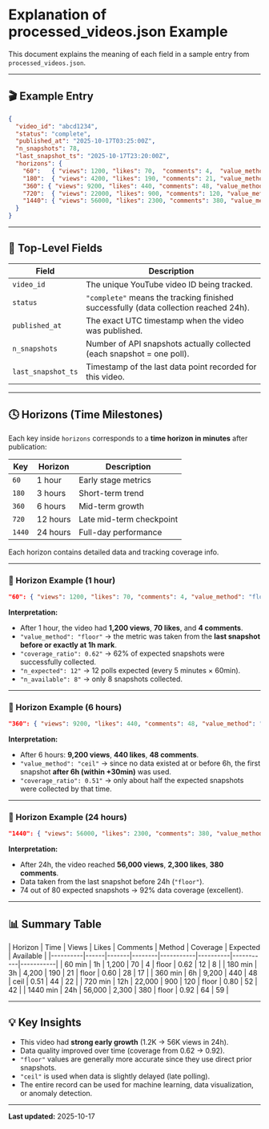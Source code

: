 # Explanation of processed_videos.json Example

This document explains the meaning of each field in a sample entry from `processed_videos.json`.

---

## 🎬 Example Entry
```json
{
  "video_id": "abcd1234",
  "status": "complete",
  "published_at": "2025-10-17T03:25:00Z",
  "n_snapshots": 78,
  "last_snapshot_ts": "2025-10-17T23:20:00Z",
  "horizons": {
    "60":   { "views": 1200, "likes": 70,  "comments": 4,  "value_method": "floor", "coverage_ratio": 0.62, "n_expected": 12, "n_available": 8 },
    "180":  { "views": 4200, "likes": 190, "comments": 21, "value_method": "floor", "coverage_ratio": 0.60, "n_expected": 28, "n_available": 17 },
    "360": { "views": 9200, "likes": 440, "comments": 48, "value_method": "ceil",  "coverage_ratio": 0.51, "n_expected": 44, "n_available": 22 },
    "720":  { "views": 22000, "likes": 900, "comments": 120, "value_method": "floor", "coverage_ratio": 0.80, "n_expected": 52, "n_available": 42 },
    "1440": { "views": 56000, "likes": 2300, "comments": 380, "value_method": "floor", "coverage_ratio": 0.92, "n_expected": 64, "n_available": 59 }
  }
}
```

---

## 🧩 Top-Level Fields

| Field | Description |
|--------|--------------|
| `video_id` | The unique YouTube video ID being tracked. |
| `status` | `"complete"` means the tracking finished successfully (data collection reached 24h). |
| `published_at` | The exact UTC timestamp when the video was published. |
| `n_snapshots` | Number of API snapshots actually collected (each snapshot = one poll). |
| `last_snapshot_ts` | Timestamp of the last data point recorded for this video. |

---

## 🕓 Horizons (Time Milestones)

Each key inside `horizons` corresponds to a **time horizon in minutes** after publication:

| Key | Horizon | Description |
|-----|----------|--------------|
| `60` | 1 hour | Early stage metrics |
| `180` | 3 hours | Short-term trend |
| `360` | 6 hours | Mid-term growth |
| `720` | 12 hours | Late mid-term checkpoint |
| `1440` | 24 hours | Full-day performance |

Each horizon contains detailed data and tracking coverage info.

---

### 🔸 Horizon Example (1 hour)
```json
"60": { "views": 1200, "likes": 70, "comments": 4, "value_method": "floor", "coverage_ratio": 0.62, "n_expected": 12, "n_available": 8 }
```

**Interpretation:**
- After 1 hour, the video had **1,200 views**, **70 likes**, and **4 comments**.
- `"value_method": "floor"` → the metric was taken from the **last snapshot before or exactly at 1h mark**.
- `"coverage_ratio": 0.62"` → 62% of expected snapshots were successfully collected.
- `"n_expected": 12"` → 12 polls expected (every 5 minutes × 60min).
- `"n_available": 8"` → only 8 snapshots collected.

---

### 🔸 Horizon Example (6 hours)
```json
"360": { "views": 9200, "likes": 440, "comments": 48, "value_method": "ceil", "coverage_ratio": 0.51, "n_expected": 44, "n_available": 22 }
```
**Interpretation:**
- After 6 hours: **9,200 views**, **440 likes**, **48 comments**.
- `"value_method": "ceil"` → since no data existed at or before 6h, the first snapshot **after 6h (within +30min)** was used.
- `"coverage_ratio": 0.51"` → only about half the expected snapshots were collected by that time.

---

### 🔸 Horizon Example (24 hours)
```json
"1440": { "views": 56000, "likes": 2300, "comments": 380, "value_method": "floor", "coverage_ratio": 0.92, "n_expected": 64, "n_available": 59 }
```
**Interpretation:**
- After 24h, the video reached **56,000 views**, **2,300 likes**, **380 comments**.
- Data taken from the last snapshot before 24h (`"floor"`).
- 74 out of 80 expected snapshots → 92% data coverage (excellent).

---

## 📊 Summary Table

| Horizon | Time | Views | Likes | Comments | Method | Coverage | Expected | Available |
|----------|------|-------|--------|-----------|----------|-----------|-----------|
| 60 min | 1h | 1,200 | 70 | 4 | floor | 0.62 | 12 | 8 |
| 180 min | 3h | 4,200 | 190 | 21 | floor | 0.60 | 28 | 17 |
| 360 min | 6h | 9,200 | 440 | 48 | ceil | 0.51 | 44 | 22 |
| 720 min | 12h | 22,000 | 900 | 120 | floor | 0.80 | 52 | 42 |
| 1440 min | 24h | 56,000 | 2,300 | 380 | floor | 0.92 | 64 | 59 |

---

## 💡 Key Insights

- This video had **strong early growth** (1.2K → 56K views in 24h).  
- Data quality improved over time (coverage from 0.62 → 0.92).  
- `"floor"` values are generally more accurate since they use direct prior snapshots.  
- `"ceil"` is used when data is slightly delayed (late polling).  
- The entire record can be used for machine learning, data visualization, or anomaly detection.

---

**Last updated:** 2025-10-17
